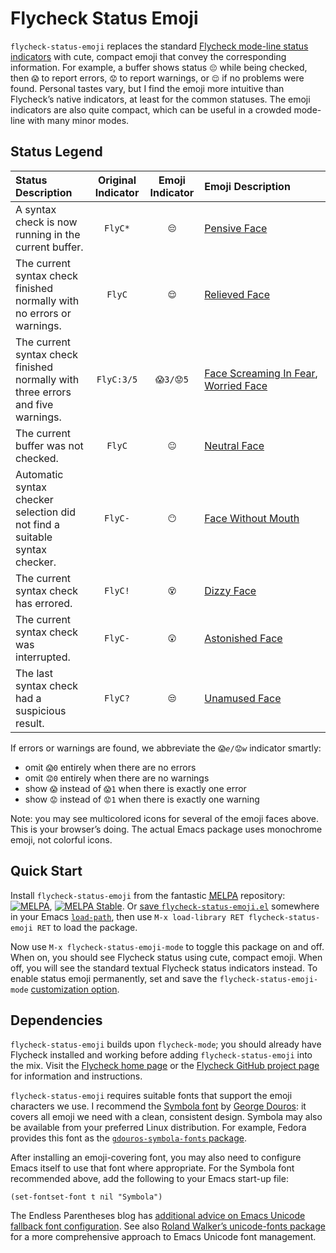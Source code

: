 # Flycheck Status Emoji

`flycheck-status-emoji` replaces the standard
[Flycheck mode-line status indicators](http://www.flycheck.org/manual/latest/Mode-line-display.html#Mode-line-display)
with cute, compact emoji that convey the corresponding information.
For example, a buffer shows status `😔` while being checked, then `😱`
to report errors, `😟` to report warnings, or `😌` if no problems were
found. Personal tastes vary, but I find the emoji more intuitive than
Flycheck’s native indicators, at least for the common statuses. The
emoji indicators are also quite compact, which can be useful in a
crowded mode-line with many minor modes.

## Status Legend

Status Description | Original Indicator | Emoji Indicator | Emoji Description
:----------------- | :----------------: | :-------------: | :----------------
A syntax check is now running in the current buffer. | `FlyC*` | `😔` | [Pensive Face](http://emojipedia.org/pensive-face/)
The current syntax check finished normally with no errors or warnings. | `FlyC` | `😌` | [Relieved Face](http://emojipedia.org/relieved-face/)
The current syntax check finished normally with three errors and five warnings. | `FlyC:3/5` | `😱3/😟5` | [Face Screaming In Fear](http://emojipedia.org/face-screaming-in-fear/), [Worried Face](http://emojipedia.org/worried-face/)
The current buffer was not checked. | `FlyC` | `😐` | [Neutral Face](http://emojipedia.org/neutral-face/)
Automatic syntax checker selection did not find a suitable syntax checker. | `FlyC-` | `😶` | [Face Without Mouth](http://emojipedia.org/face-without-mouth/)
The current syntax check has errored. | `FlyC!` | `😵` | [Dizzy Face](http://emojipedia.org/dizzy-face/)
The current syntax check was interrupted. | `FlyC-` | `😲` | [Astonished Face](http://emojipedia.org/astonished-face/)
The last syntax check had a suspicious result. | `FlyC?` | `😒` | [Unamused Face](http://emojipedia.org/unamused-face/)

If errors or warnings are found, we abbreviate the <code>😱_e_/😟_w_</code>
indicator smartly:

* omit `😱0` entirely when there are no errors
* omit `😟0` entirely when there are no warnings
* show `😱` instead of `😱1` when there is exactly one error
* show `😟` instead of `😟1` when there is exactly one warning

Note: you may see multicolored icons for several of the emoji faces above. This is your browser’s doing. The actual Emacs package uses monochrome emoji, not colorful icons.

## Quick Start

Install `flycheck-status-emoji` from the fantastic
[<abbr title="Milkypostman’s Emacs Lisp Package Archive">MELPA</abbr>](https://melpa.org/#/getting-started)
repository:
[![MELPA](http://melpa.org/packages/flycheck-status-emoji-badge.svg)](http://melpa.org/#/flycheck-status-emoji),
[![MELPA Stable](http://stable.melpa.org/packages/flycheck-status-emoji-badge.svg)](http://stable.melpa.org/#/flycheck-status-emoji). Or
[save `flycheck-status-emoji.el`](https://raw2.github.com/liblit/flycheck-status-emoji/master/flycheck-status-emoji.el)
somewhere in your Emacs
[`load-path`](http://www.gnu.org/software/emacs/manual/html_node/elisp/Library-Search.html),
then use `M-x load-library RET flycheck-status-emoji RET` to load the
package.

Now use `M-x flycheck-status-emoji-mode` to toggle this package on and
off.  When on, you should see Flycheck status using cute, compact
emoji.  When off, you will see the standard textual Flycheck status
indicators instead.  To enable status emoji permanently, set and save
the `flycheck-status-emoji-mode`
[customization option](https://www.gnu.org/software/emacs/manual/html_node/emacs/Easy-Customization.html).

## Dependencies

`flycheck-status-emoji` builds upon `flycheck-mode`; you should
already have Flycheck installed and working before adding
`flycheck-status-emoji` into the mix. Visit the
[Flycheck home page](http://www.flycheck.org/) or the
[Flycheck GitHub project page](https://github.com/flycheck/flycheck)
for information and instructions.

`flycheck-status-emoji` requires suitable fonts that support the emoji
characters we use. I recommend the
[Symbola font](http://users.teilar.gr/~g1951d/Symbola.zip) by
[George Douros](http://users.teilar.gr/~g1951d/): it covers all emoji
we need with a clean, consistent design. Symbola may also be available
from your preferred Linux distribution. For example, Fedora provides
this font as the
[`gdouros-symbola-fonts` package](http://fedoraproject.org/wiki/Gdouros_Symbola).

After installing an emoji-covering font, you may also need to
configure Emacs itself to use that font where appropriate. For the
Symbola font recommended above, add the following to your Emacs
start-up file:

````elisp
(set-fontset-font t nil "Symbola")
````

The Endless Parentheses blog has
[additional advice on Emacs Unicode fallback font configuration](http://endlessparentheses.com/manually-choose-a-fallback-font-for-unicode.html). See
also
[Roland Walker’s unicode-fonts package](https://github.com/rolandwalker/unicode-fonts)
for a more comprehensive approach to Emacs Unicode font management.

<!-- LocalWords: Flycheck flycheck FlyC errored Milkypostman MELPA -->
<!-- LocalWords: el RET GitHub init Symbola Douros gdouros symbola -->
